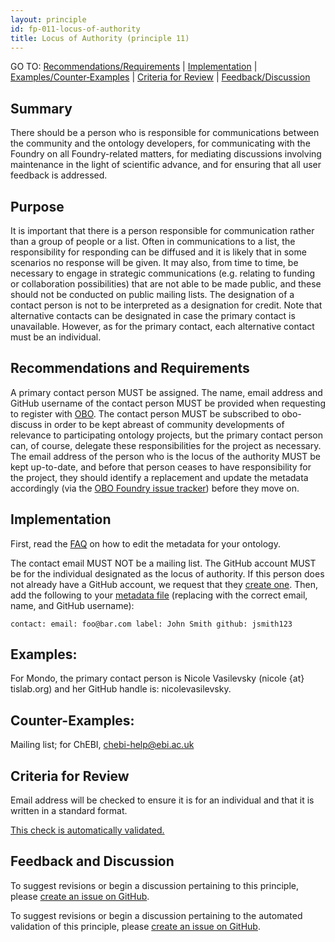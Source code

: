 ```yaml
---
layout: principle
id: fp-011-locus-of-authority
title: Locus of Authority (principle 11)
---
```

GO TO: [Recommendations/Requirements](#recommendations-and-requirements) &#124; [Implementation](#implementation) &#124; [Examples/Counter&#8209;Examples](#examples) &#124; [Criteria&nbsp;for&nbsp;Review](#criteria-for-review) &#124; [Feedback/Discussion](#feedback-and-discussion) 

## Summary

There should be a person who is responsible for communications between the
community and the ontology developers, for communicating with the Foundry on all
Foundry-related matters, for mediating discussions involving maintenance in the
light of scientific advance, and for ensuring that all user feedback is addressed.

## Purpose

It is important that there is a person responsible for communication rather than a group of people or a list. Often in communications to a list, the responsibility for responding can be diffused and it is likely that in some scenarios no response will be given. It may also, from time to time, be necessary to engage in strategic communications (e.g. relating to funding or collaboration possibilities) that are not able to be made public, and these should not be conducted on public mailing lists. The designation of a contact person is not to be interpreted as a designation for credit. Note that alternative contacts can be designated in case the primary contact is unavailable. However, as for the primary contact, each alternative contact must be an individual.

## Recommendations and Requirements

A primary contact person MUST be assigned.
The name, email address and GitHub username of the contact person MUST be provided when requesting to register with [OBO](http://obofoundry.org). The contact person MUST be subscribed to obo-discuss in order to be kept abreast of community developments of relevance to
participating ontology projects, but the primary contact person can, of course, delegate
these responsibilities for the project as necessary. The email address of the person who is the locus of the
authority MUST be kept up-to-date, and before that person ceases to have responsibility
for the project, they should identify a replacement and update the metadata accordingly
(via the [OBO Foundry issue tracker](https://github.com/OBOFoundry/OBOFoundry.github.io/issues)) before they move on.

## Implementation

First, read the [FAQ](http://obofoundry.github.io/faq/how-do-i-edit-metadata.html) on how to edit the metadata for your ontology.

The contact email MUST NOT be a mailing list. The GitHub account MUST be for the individual designated as the locus of authority. If this person does not already have a GitHub account, we request that they [create one](https://github.com/join). Then, add the following to your [metadata file](https://github.com/OBOFoundry/OBOFoundry.github.io/tree/master/ontology) (replacing with the correct email, name, and GitHub username):

`contact: email: foo@bar.com label: John Smith github: jsmith123`

## Examples:

For Mondo, the primary contact person is Nicole Vasilevsky (nicole {at} tislab.org) and her GitHub handle is: nicolevasilevsky.

## Counter-Examples:

Mailing list; for ChEBI, chebi-help@ebi.ac.uk

## Criteria for Review

Email address will be checked to ensure it is for an individual and that it is written in a standard format.

[This check is automatically validated.](checks/fp_011)

## Feedback and Discussion

To suggest revisions or begin a discussion pertaining to this principle, please [create an issue on GitHub](https://github.com/OBOFoundry/OBOFoundry.github.io/issues/new?labels=attn%3A+Editorial+WG,principles&title=Principle+%2311+%22Contact%22+%3CENTER+ISSUE+TITLE%3E).

To suggest revisions or begin a discussion pertaining to the automated validation of this principle, please [create an issue on GitHub](https://github.com/OBOFoundry/OBOFoundry.github.io/issues/new?labels=attn%3A+Technical+WG,automated+validation+of+principles&title=Principle+%2311+%22Contact%22+-+automated+validation+%3CENTER+ISSUE+TITLE%3E).
